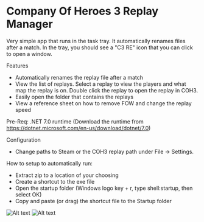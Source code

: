 # Company Of Heroes 3 Replay Manager

Very simple app that runs in the task tray. It automatically renames files after a match. In the tray, you should see a "C3 RE" icon that you can click to open a window. 

Features
* Automatically renames the replay file after a match
* View the list of replays.  Select a replay to view the players and what map the replay is on.  Double click the replay to open the replay in COH3.
* Easily open the folder that contains the replays
* View a reference sheet on how to remove FOW and change the replay speed

Pre-Req: .NET 7.0 runtime (Download the runtime from https://dotnet.microsoft.com/en-us/download/dotnet/7.0)

Configuration
* Change paths to Steam or the COH3 replay path under File -> Settings.

How to setup to automatically run:

* Extract zip to a location of your choosing
* Create a shortcut to the exe file
* Open the startup folder (Windows logo key + r, type shell:startup, then select OK)
* Copy and paste (or drag) the shortcut file to the Startup folder

![Alt text](/images/COH3RM_SS_1.png "Icon Image")
![Alt text](/images/COH3RM_SS_2.png "App Image")
